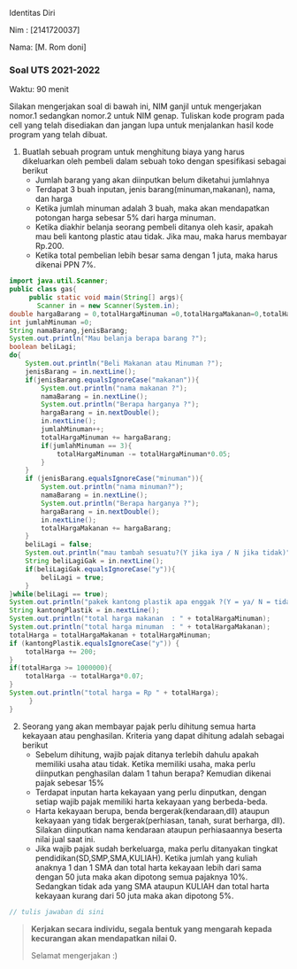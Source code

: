 Identitas Diri

Nim : [2141720037]

Nama: [M. Rom doni]

### Soal UTS 2021-2022
Waktu: 90 menit

Silakan mengerjakan soal di bawah ini, NIM ganjil untuk mengerjakan nomor.1 sedangkan nomor.2 untuk NIM genap. Tuliskan
kode program pada cell yang telah disediakan dan jangan lupa untuk menjalankan hasil kode program yang telah dibuat.

1. Buatlah sebuah program untuk menghitung biaya yang harus dikeluarkan oleh pembeli dalam sebuah toko dengan spesifikasi sebagai berikut
    + Jumlah barang yang akan diinputkan belum diketahui jumlahnya
    + Terdapat 3 buah inputan, jenis barang(minuman,makanan), nama, dan harga
    + Ketika jumlah minuman adalah 3 buah, maka akan mendapatkan potongan harga sebesar 5% dari harga minuman.
    + Ketika diakhir belanja seorang pembeli ditanya oleh kasir, apakah mau beli kantong plastic atau tidak. Jika mau, maka harus membayar Rp.200.
    + Ketika total pembelian lebih besar sama dengan 1 juta, maka harus dikenai PPN 7%.


```Java
import java.util.Scanner;
public class gas{
     public static void main(String[] args){
       Scanner in = new Scanner(System.in);
double hargaBarang = 0,totalHargaMinuman =0,totalHargaMakanan=0,totalHarga=0;
int jumlahMinuman =0;
String namaBarang,jenisBarang;
System.out.println("Mau belanja berapa barang ?");
boolean beliLagi;
do{
    System.out.println("Beli Makanan atau Minuman ?");
    jenisBarang = in.nextLine();
    if(jenisBarang.equalsIgnoreCase("makanan")){
        System.out.println("nama makanan ?");
        namaBarang = in.nextLine();
        System.out.println("Berapa harganya ?");
        hargaBarang = in.nextDouble();
        in.nextLine();
        jumlahMinuman++;
        totalHargaMinuman += hargaBarang;
        if(jumlahMinuman == 3){
            totalHargaMinuman -= totalHargaMinuman*0.05;
        }
    }
    if (jenisBarang.equalsIgnoreCase("minuman")){
        System.out.println("nama minuman?");
        namaBarang = in.nextLine();
        System.out.println("Berapa harganya ?");
        hargaBarang = in.nextDouble();
        in.nextLine();
        totalHargaMakanan += hargaBarang;
    }
    beliLagi = false;
    System.out.println("mau tambah sesuatu?(Y jika iya / N jika tidak)");
    String beliLagiGak = in.nextLine();
    if(beliLagiGak.equalsIgnoreCase("y")){
        beliLagi = true;
    }
}while(beliLagi == true);
System.out.println("pakek kantong plastik apa enggak ?(Y = ya/ N = tidak)");
String kantongPlastik = in.nextLine();
System.out.println("total harga makanan  : " + totalHargaMinuman);
System.out.println("total harga minuman  : " + totalHargaMakanan);
totalHarga = totalHargaMakanan + totalHargaMinuman;
if (kantongPlastik.equalsIgnoreCase("y")) {
    totalHarga += 200;
}
if(totalHarga >= 1000000){
    totalHarga -= totalHarga*0.07;
}
System.out.println("total harga = Rp " + totalHarga);
     }
}
```

2.	Seorang yang akan membayar pajak perlu dihitung semua harta kekayaan atau penghasilan. Kriteria yang dapat dihitung adalah sebagai berikut
    + Sebelum dihitung, wajib pajak ditanya terlebih dahulu apakah memiliki usaha atau tidak. Ketika memiliki usaha, maka perlu diinputkan penghasilan dalam 1 tahun berapa? Kemudian dikenai pajak sebesar 15%
    + Terdapat inputan harta kekayaan yang perlu dinputkan, dengan setiap wajib pajak memiliki harta kekayaan yang berbeda-beda.
    + Harta kekayaan berupa, benda bergerak(kendaraan,dll) ataupun kekayaan yang tidak bergerak(perhiasan, tanah, surat berharga, dll). Silakan diinputkan nama kendaraan ataupun perhiasaannya beserta nilai jual saat ini.
    + Jika wajib pajak sudah berkeluarga, maka perlu ditanyakan tingkat pendidikan(SD,SMP,SMA,KULIAH). Ketika jumlah yang kuliah anaknya 1 dan 1 SMA dan total harta kekayaan lebih dari sama dengan 50 juta maka akan dipotong semua pajaknya 10%. Sedangkan tidak ada yang SMA ataupun KULIAH dan total harta kekayaan kurang dari 50 juta maka akan dipotong 5%.


```Java
// tulis jawaban di sini

```

> **Kerjakan secara individu, segala bentuk yang mengarah kepada kecurangan akan mendapatkan nilai 0.**
>
> Selamat mengerjakan :)

